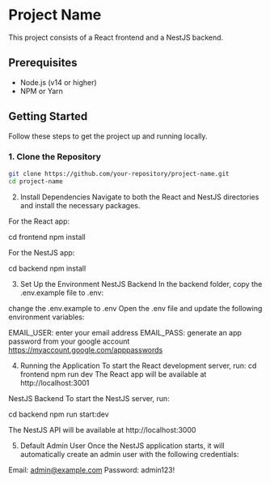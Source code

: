 # Project Name

This project consists of a React frontend and a NestJS backend.

## Prerequisites

- Node.js (v14 or higher)
- NPM or Yarn

## Getting Started

Follow these steps to get the project up and running locally.

### 1. Clone the Repository

```bash
git clone https://github.com/your-repository/project-name.git
cd project-name
```
2. Install Dependencies
Navigate to both the React and NestJS directories and install the necessary packages.

For the React app:
 
cd frontend
npm install


For the NestJS app:

cd backend
npm install

3. Set Up the Environment
NestJS Backend
In the backend folder, copy the .env.example file to .env:

change the .env.example to .env
Open the .env file and update the following environment variables:

EMAIL_USER: enter your email address
EMAIL_PASS: generate an app password from your google account https://myaccount.google.com/apppasswords

4. Running the Application 
To start the React development server, run:
cd frontend
npm run dev
The React app will be available at http://localhost:3001

NestJS Backend
To start the NestJS server, run:

cd backend
npm run start:dev

The NestJS API will be available at http://localhost:3000

5. Default Admin User
Once the NestJS application starts, it will automatically create an admin user with the following credentials:

Email: admin@example.com
Password: admin123!



